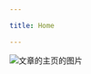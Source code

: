 ```yaml
---

title: Home

---
```

<subhome
    title="Starcloudsea's articles" 
    subtitle="Here's something that might be of some help 😉" 
    tagline="But I suggest you double check it when using it 🥴"
    tiptitle="<- See more in the sidebar.">
    <img src="/docs/Shared/Blogs/Articles/ArticlesHome.png" alt="文章的主页的图片" title="Sorry, the project file for the image is missing, so I can't translate the Chinese to English. QAQ" class="subhomeimg"/>
</subhome>